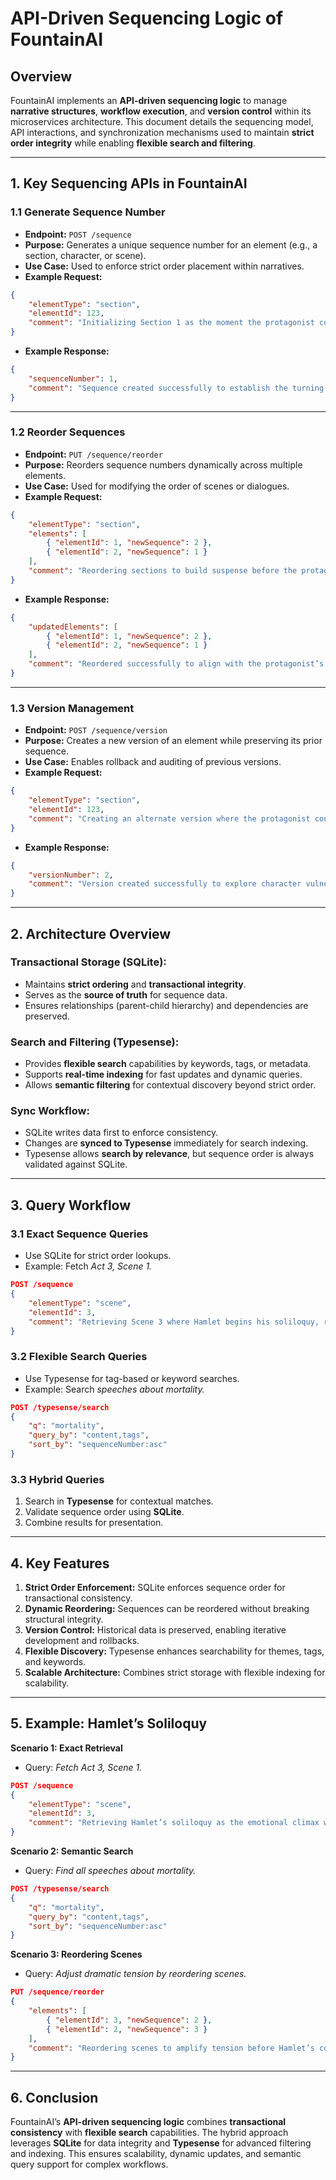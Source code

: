 # **API-Driven Sequencing Logic of FountainAI**

## **Overview**
FountainAI implements an **API-driven sequencing logic** to manage **narrative structures**, **workflow execution**, and **version control** within its microservices architecture. This document details the sequencing model, API interactions, and synchronization mechanisms used to maintain **strict order integrity** while enabling **flexible search and filtering**.

---

## **1. Key Sequencing APIs in FountainAI**

### **1.1 Generate Sequence Number**
- **Endpoint:** `POST /sequence`
- **Purpose:** Generates a unique sequence number for an element (e.g., a section, character, or scene).
- **Use Case:** Used to enforce strict order placement within narratives.
- **Example Request:**
```json
{
    "elementType": "section",
    "elementId": 123,
    "comment": "Initializing Section 1 as the moment the protagonist confronts their internal conflict after discovering the antagonist's betrayal."
}
```
- **Example Response:**
```json
{
    "sequenceNumber": 1,
    "comment": "Sequence created successfully to establish the turning point in Act 1."
}
```

---

### **1.2 Reorder Sequences**
- **Endpoint:** `PUT /sequence/reorder`
- **Purpose:** Reorders sequence numbers dynamically across multiple elements.
- **Use Case:** Used for modifying the order of scenes or dialogues.
- **Example Request:**
```json
{
    "elementType": "section",
    "elements": [
        { "elementId": 1, "newSequence": 2 },
        { "elementId": 2, "newSequence": 1 }
    ],
    "comment": "Reordering sections to build suspense before the protagonist's realization that their closest ally has turned against them."
}
```
- **Example Response:**
```json
{
    "updatedElements": [
        { "elementId": 1, "newSequence": 2 },
        { "elementId": 2, "newSequence": 1 }
    ],
    "comment": "Reordered successfully to align with the protagonist’s emotional descent into doubt."
}
```

---

### **1.3 Version Management**
- **Endpoint:** `POST /sequence/version`
- **Purpose:** Creates a new version of an element while preserving its prior sequence.
- **Use Case:** Enables rollback and auditing of previous versions.
- **Example Request:**
```json
{
    "elementType": "section",
    "elementId": 123,
    "comment": "Creating an alternate version where the protagonist confesses their guilt, providing an alternative resolution to the climax."
}
```
- **Example Response:**
```json
{
    "versionNumber": 2,
    "comment": "Version created successfully to explore character vulnerability in the final act."
}
```

---

## **2. Architecture Overview**

### **Transactional Storage (SQLite):**
- Maintains **strict ordering** and **transactional integrity**.
- Serves as the **source of truth** for sequence data.
- Ensures relationships (parent-child hierarchy) and dependencies are preserved.

### **Search and Filtering (Typesense):**
- Provides **flexible search** capabilities by keywords, tags, or metadata.
- Supports **real-time indexing** for fast updates and dynamic queries.
- Allows **semantic filtering** for contextual discovery beyond strict order.

### **Sync Workflow:**
- SQLite writes data first to enforce consistency.
- Changes are **synced to Typesense** immediately for search indexing.
- Typesense allows **search by relevance**, but sequence order is always validated against SQLite.

---

## **3. Query Workflow**

### **3.1 Exact Sequence Queries**
- Use SQLite for strict order lookups.
- Example: Fetch *Act 3, Scene 1.*
```json
POST /sequence
{
    "elementType": "scene",
    "elementId": 3,
    "comment": "Retrieving Scene 3 where Hamlet begins his soliloquy, reflecting his doubts about revenge and mortality."
}
```

### **3.2 Flexible Search Queries**
- Use Typesense for tag-based or keyword searches.
- Example: Search *speeches about mortality.*
```json
POST /typesense/search
{
    "q": "mortality",
    "query_by": "content,tags",
    "sort_by": "sequenceNumber:asc"
}
```

### **3.3 Hybrid Queries**
1. Search in **Typesense** for contextual matches.
2. Validate sequence order using **SQLite**.
3. Combine results for presentation.

---

## **4. Key Features**

1. **Strict Order Enforcement:** SQLite enforces sequence order for transactional consistency.
2. **Dynamic Reordering:** Sequences can be reordered without breaking structural integrity.
3. **Version Control:** Historical data is preserved, enabling iterative development and rollbacks.
4. **Flexible Discovery:** Typesense enhances searchability for themes, tags, and keywords.
5. **Scalable Architecture:** Combines strict storage with flexible indexing for scalability.

---

## **5. Example: Hamlet’s Soliloquy**

**Scenario 1: Exact Retrieval**
- Query: *Fetch Act 3, Scene 1.*
```json
POST /sequence
{
    "elementType": "scene",
    "elementId": 3,
    "comment": "Retrieving Hamlet’s soliloquy as the emotional climax where he questions the purpose of existence."
}
```

**Scenario 2: Semantic Search**
- Query: *Find all speeches about mortality.*
```json
POST /typesense/search
{
    "q": "mortality",
    "query_by": "content,tags",
    "sort_by": "sequenceNumber:asc"
}
```

**Scenario 3: Reordering Scenes**
- Query: *Adjust dramatic tension by reordering scenes.*
```json
PUT /sequence/reorder
{
    "elements": [
        { "elementId": 3, "newSequence": 2 },
        { "elementId": 2, "newSequence": 3 }
    ],
    "comment": "Reordering scenes to amplify tension before Hamlet’s confrontation with Claudius."
}
```

---

## **6. Conclusion**
FountainAI’s **API-driven sequencing logic** combines **transactional consistency** with **flexible search** capabilities. The hybrid approach leverages **SQLite** for data integrity and **Typesense** for advanced filtering and indexing. This ensures scalability, dynamic updates, and semantic query support for complex workflows.



